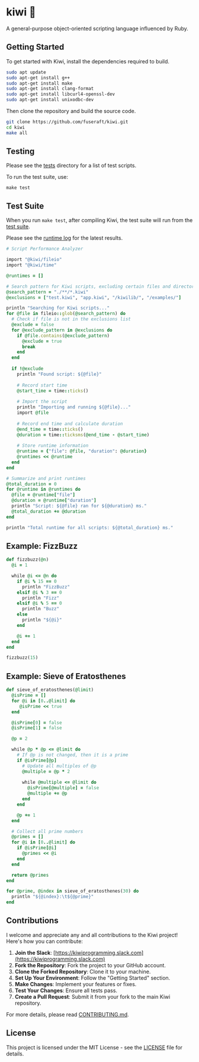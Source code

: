 # kiwi 🥝

A general-purpose object-oriented scripting language influenced by Ruby.

## Getting Started

To get started with Kiwi, install the dependencies required to build.

```bash
sudo apt update
sudo apt-get install g++
sudo apt-get install make
sudo apt-get install clang-format
sudo apt-get install libcurl4-openssl-dev
sudo apt-get install unixodbc-dev
```

Then clone the repository and build the source code.

```bash
git clone https://github.com/fuseraft/kiwi.git
cd kiwi
make all
```

## Testing

Please see the [tests](tests) directory for a list of test scripts.

To run the test suite, use:

```shell
make test
```

## Test Suite

When you run `make test`, after compiling Kiwi, the test suite will run from the [test suite](test.kiwi).

Please see the [runtime log](runtime_log.txt) for the latest results.

```ruby
# Script Performance Analyzer

import "@kiwi/fileio"
import "@kiwi/time"

@runtimes = []

# Search pattern for Kiwi scripts, excluding certain files and directories
@search_pattern = "./**/*.kiwi"
@exclusions = ["test.kiwi", "app.kiwi", "/kiwilib/", "/examples/"]

println "Searching for Kiwi scripts..."
for @file in fileio::glob(@search_pattern) do
  # Check if file is not in the exclusions list
  @exclude = false
  for @exclude_pattern in @exclusions do
    if @file.contains(@exclude_pattern)
      @exclude = true
      break
    end
  end
  
  if !@exclude
    println "Found script: ${@file}"
    
    # Record start time
    @start_time = time::ticks()
    
    # Import the script
    println "Importing and running ${@file}..."
    import @file
    
    # Record end time and calculate duration
    @end_time = time::ticks()
    @duration = time::ticksms(@end_time - @start_time)
    
    # Store runtime information
    @runtime = {"file": @file, "duration": @duration}
    @runtimes << @runtime
  end
end

# Summarize and print runtimes
@total_duration = 0
for @runtime in @runtimes do
  @file = @runtime["file"]
  @duration = @runtime["duration"]
  println "Script: ${@file} ran for ${@duration} ms."
  @total_duration += @duration
end

println "Total runtime for all scripts: ${@total_duration} ms."
```

## Example: FizzBuzz

```ruby
def fizzbuzz(@n)
  @i = 1

  while @i <= @n do    
    if @i % 15 == 0
      println "FizzBuzz"
    elsif @i % 3 == 0
      println "Fizz"
    elsif @i % 5 == 0
      println "Buzz"
    else
      println "${@i}"
    end

    @i += 1
  end
end

fizzbuzz(15)
```

## Example: Sieve of Eratosthenes

```ruby
def sieve_of_eratosthenes(@limit)
  @isPrime = []
  for @i in [0..@limit] do
     @isPrime << true
  end

  @isPrime[0] = false
  @isPrime[1] = false

  @p = 2

  while @p * @p <= @limit do
    # If @p is not changed, then it is a prime
    if @isPrime[@p]
      # Update all multiples of @p
      @multiple = @p * 2
      
      while @multiple <= @limit do
        @isPrime[@multiple] = false
        @multiple += @p
      end
    end

    @p += 1
  end

  # Collect all prime numbers
  @primes = []
  for @i in [0..@limit] do
    if @isPrime[@i]
      @primes << @i
    end
  end

  return @primes
end

for @prime, @index in sieve_of_eratosthenes(30) do
  println "${@index}:\t${@prime}"
end
```

## Contributions

I welcome and appreciate any and all contributions to the Kiwi project! Here's how you can contribute:

1. **Join the Slack**: [https://kiwiprogramming.slack.com](https://kiwiprogramming.slack.com)
2. **Fork the Repository**: Fork the project to your GitHub account.
3. **Clone the Forked Repository**: Clone it to your machine.
4. **Set Up Your Environment**: Follow the "Getting Started" section.
5. **Make Changes**: Implement your features or fixes.
6. **Test Your Changes**: Ensure all tests pass.
7. **Create a Pull Request**: Submit it from your fork to the main Kiwi repository.

For more details, please read [CONTRIBUTING.md](CONTRIBUTING.md).

## License

This project is licensed under the MIT License - see the [LICENSE](LICENSE) file for details.